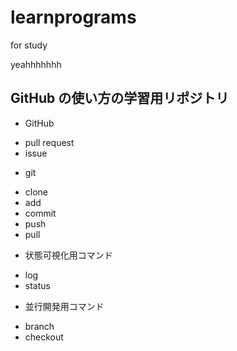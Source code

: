 # learnprograms
for study

yeahhhhhhh

## GitHub の使い方の学習用リポジトリ

* GitHub
- pull request
- issue

* git
- clone
- add
- commit
- push
- pull
+ 状態可視化用コマンド
- log
- status
+ 並行開発用コマンド
- branch
- checkout
